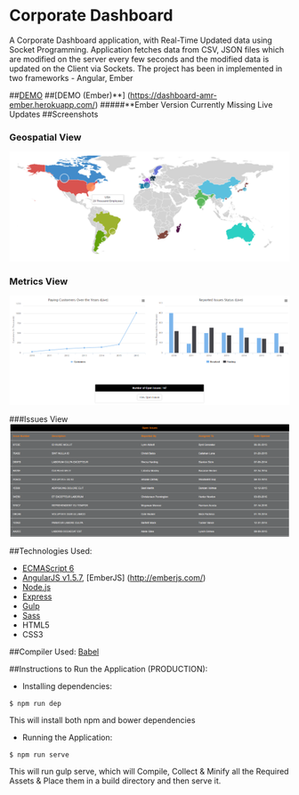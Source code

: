 # Corporate Dashboard
A Corporate Dashboard application, with Real-Time Updated data using Socket Programming. Application fetches data from CSV, JSON files which are modified on the server every few seconds and the modified data is updated on the Client via Sockets.
The project has been in implemented in two frameworks - Angular, Ember

##[DEMO](https://dashboard-amr.herokuapp.com)
##[DEMO (Ember)**] (https://dashboard-amr-ember.herokuapp.com/) 
#####**Ember Version Currently Missing Live Updates
##Screenshots
### Geospatial View
![image](https://github.com/arjunmitrareddy/Udacity_Senior_Web_Dev_Project4/blob/master/screens/1.png)

### Metrics View
![image](https://github.com/arjunmitrareddy/Udacity_Senior_Web_Dev_Project4/blob/master/screens/2.png)

###Issues View
![image](https://github.com/arjunmitrareddy/Udacity_Senior_Web_Dev_Project4/blob/master/screens/3.png)

##Technologies Used:
- [ECMAScript 6](http://es6-features.org/)
- [AngularJS v1.5.7](https://angularjs.org/), [EmberJS] (http://emberjs.com/)
- [Node.js](https://nodejs.org/en/)
- [Express](https://expressjs.com/)
- [Gulp](http://gulpjs.com/)
- [Sass](http://sass-lang.com/)
- HTML5
- CSS3

##Compiler Used:
[Babel](https://babeljs.io/)

##Instructions to Run the Application (PRODUCTION):
- Installing dependencies:
```{r, engine='bash', count_lines}
$ npm run dep
```
This will install both npm and bower dependencies
- Running the Application:
```{r, engine='bash', count_lines}
$ npm run serve
```
This will run gulp serve, which will Compile, Collect & Minify all the Required Assets & Place them in a build directory and then serve it.

